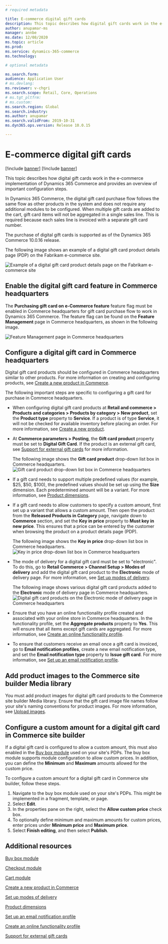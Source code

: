 ```yaml
---
# required metadata

title: E-commerce digital gift cards
description: This topic describes how digital gift cards work in the e-commerce implementation of Dynamics 365 Commerce and provides an overview of important configuration steps.
author: anupamar-ms
manager: annbe
ms.date: 12/08/2020
ms.topic: article
ms.prod: 
ms.service: dynamics-365-commerce
ms.technology: 

# optional metadata

ms.search.form:  
audience: Application User
# ms.devlang: 
ms.reviewer: v-chgri
ms.search.scope: Retail, Core, Operations
# ms.tgt_pltfrm: 
# ms.custom: 
ms.search.region: Global
ms.search.industry: 
ms.author: anupamar
ms.search.validFrom: 2019-10-31
ms.dyn365.ops.version: Release 10.0.15

---
```


# E-commerce digital gift cards

[!include [banner](includes/banner.md)]
[!include [banner](includes/preview-banner.md)]

This topic describes how digital gift cards work in the e-commerce implementation of Dynamics 365 Commerce and provides an overview of important configuration steps.

In Dynamics 365 Commerce, the digital gift card purchase flow follows the same flow as other products in the system and does not require any additional modules to be configured. When multiple gift cards are added to the cart, gift card items will not be aggregated in a single sales line. This is required because each sales line is invoiced with a separate gift card number. 

The purchase of digital gift cards is supported as of the Dynamics 365 Commerce 10.0.16 release. 

The following image shows an example of a digital gift card product details page (PDP) on the Fabrikam e-commerce site. 

![Example of a digital gift card product details page on the Fabrikam e-commerce site](./media/GiftcardPDP.PNG)

## Enable the digital gift card feature in Commerce headquarters

The **Purchasing gift card on e-Commerce feature** feature flag must be enabled in Commerce headquarters for gift card purchase flow to work in Dynamics 365 Commerce. The feature flag can be found on the **Feature Management** page in Commerce headquarters, as shown in the following image.

![Feature Management page in Commerce headquarters](./media/Featureflag.PNG)

## Configure a digital gift card in Commerce headquarters

Digital gift card products should be configured in Commerce headquarters similar to other products. For more information on creating and configuring products, see [Create a new product in Commerce](create-new-product-commerce.md).

The following important steps are specific to configuring a gift card for purchase in Commerce headquarters.

- When configuring digital gift card products at **Retail and commerce \> Products and categories \> Products by category \> New product**, set the **Product type** property to **Service**. If a product is of type **Service**, it will not be checked for available inventory before placing an order. For more information, see [Create a new product](create-new-product-commerce.md#create-a-new-product). 
- At **Commerce parameters \> Posting**, the **Gift card product** property must be set to **Digital Gift Card**. If the product is an external gift card, see [Support for external gift cards](./dev-itpro/gift-card.md) for more information.

    The following image shows the **Gift card product** drop-down list box in Commerce headquarters.
    ![Gift card product drop-down list box in Commerce headquarters](./media/PostGiftcard.png)

- If a gift card needs to support multiple predefined values (for example, $25, $50, $100), the predefined values should be set up using the **Size** dimension. Each predetermined amount will be a variant. For more information, see [Product dimensions](https://docs.microsoft.com/dynamics365/supply-chain/pim/product-dimensions?toc=/dynamics365/retail/toc.json).
- If a gift card needs to allow customers to specify a custom amount, first set up a variant that allows a custom amount. Then open the product from the **Released Products in Category** page, navigate down to **Commerce** section, and set the **Key in price** property to **Must key in new price**. This ensures that a price can be entered by the customer when browsing the product on a product details page (PDP).

    The following image shows the **Key in price** drop-down list box in Commerce headquarters.
    ![Key in price drop-down list box in Commerce headquarters](./media/KeyInPrice.png)

- The mode of delivery for a digital gift card must be set to "electronic". To do this, go to **Retail Commerce \> Channel Setup \> Modes of delivery** and add the digital gift card product to the **Electronic** mode of delivery page. For more information, see [Set up modes of delivery](https://docs.microsoft.com/dynamicsax-2012/appuser-itpro/set-up-modes-of-delivery).

    The following image shows various digital gift card products added to the **Electronic** mode of delivery page in Commerce headquarters.
    ![Digital gift card products on the Electronic mode of delivery page in Commerce headquarters](./media/ElectronicMode.PNG)

- Ensure that you have an online functionality profile created and associated with your online store in Commerce headquarters. In the functionality profile, set the **Aggregate products** property to **Yes**. This will ensure that all items except gift cards are aggregated. For more information, see [Create an online functionality profile](online-functionality-profile.md).
- To ensure that customers receive an email once a gift card is invoiced, go to **Email notification profiles**, create a new email notification type, and set the **Email notification type** property to **Issue gift card**. For more information, see [Set up an email notification profile](email-notification-profiles.md).

## Add product images to the Commerce site builder Media library

You must add product images for digital gift card products to the Commerce site builder Media library. Ensure that the gift card image file names follow your site's naming conventions for product images. For more information, see [Upload images](dam-upload-images.md).

## Configure a custom amount for a digital gift card in Commerce site builder

If a digital gift card is configured to allow a custom amount, this must also enabled in the [Buy box module](add-buy-box.md) used on your site's PDPs. The buy box module supports module configuration to allow custom prices. In addition, you can define the **Minimum** and **Maximum** amounts allowed for the custom price.

To configure a custom amount for a digital gift card in Commerce site builder, follow these steps.

1. Navigate to the buy box module used on your site's PDPs. This might be implemented in a fragment, template, or page.
1. Select **Edit**. 
1. In the properties pane on the right, select the **Allow custom price** check box.
1. To optionally define minimum and maximum amounts for custom prices, enter prices under **Minimum price** and **Maximum price**.
1. Select **Finish editing**, and then select **Publish**.

## Additional resources

[Buy box module](add-buy-box.md)

[Checkout module](add-checkout-module.md)

[Cart module](add-cart-module.md)

[Create a new product in Commerce](create-new-product-commerce.md)

[Set up modes of delivery](https://docs.microsoft.com/dynamicsax-2012/appuser-itpro/set-up-modes-of-delivery)

[Product dimensions](https://docs.microsoft.com/dynamics365/supply-chain/pim/product-dimensions?toc=/dynamics365/retail/toc.json)

[Set up an email notification profile](email-notification-profiles.md)

[Create an online functionality profile](online-functionality-profile.md)

[Support for external gift cards](./dev-itpro/gift-card.md)

